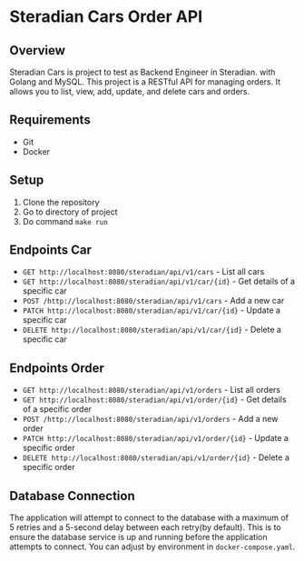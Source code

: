 # Steradian Cars Order API

## Overview
Steradian Cars is project to test as Backend Engineer in Steradian. with Golang and MySQL.
This project is a RESTful API for managing orders. It allows you to list, view, add, update, and delete cars and orders.

## Requirements
- Git
- Docker

## Setup
1. Clone the repository
2. Go to directory of project
3. Do command `make run`

## Endpoints Car
- `GET http://localhost:8080/steradian/api/v1/cars` - List all cars
- `GET http://localhost:8080/steradian/api/v1/car/{id}` - Get details of a specific car
- `POST /http://localhost:8080/steradian/api/v1/cars` - Add a new car
- `PATCH http://localhost:8080/steradian/api/v1/car/{id}` - Update a specific car
- `DELETE http://localhost:8080/steradian/api/v1/car/{id}` - Delete a specific car

## Endpoints Order
- `GET http://localhost:8080/steradian/api/v1/orders` - List all orders
- `GET http://localhost:8080/steradian/api/v1/order/{id}` - Get details of a specific order
- `POST /http://localhost:8080/steradian/api/v1/orders` - Add a new order
- `PATCH http://localhost:8080/steradian/api/v1/order/{id}` - Update a specific order
- `DELETE http://localhost:8080/steradian/api/v1/order/{id}` - Delete a specific order

## Database Connection
The application will attempt to connect to the database with a maximum of 5 retries and a 5-second delay between each retry(by default). This is to ensure the database service is up and running before the application attempts to connect. You can adjust by environment in `docker-compose.yaml`.
